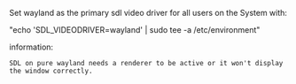 Set wayland as the primary sdl video driver for all users on the System with:

"echo 'SDL_VIDEODRIVER=wayland' | sudo tee -a /etc/environment"


information:

    SDL on pure wayland needs a renderer to be active or it won't display the window correctly.